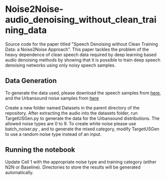 # Noise2Noise-audio_denoising_without_clean_training_data
Source code for the paper titled "Speech Denoising without Clean Training Data: a Noise2Noise Approach". This paper tackles the problem of the heavy dependence of clean speech data required by deep learning based audio denoising methods by showing that it is possible to train deep speech denoising networks using only noisy speech samples.

## Data Generation
To generate the data used, please download the speech samples from [here](https://datashare.ed.ac.uk/handle/10283/2791), and the Urbansound noise samples from [here](https://urbansounddataset.weebly.com/urbansound8k.html)

Create a new folder named Datasets in the parent directory of the repository. After extracting the audio into the datasets folder, run TargetUSGen.py to generate the data for the Urbansound distributions. The allowed noise types are 0 to 9.
To create white noise please use batch_noiser.py , and to generate the mixed category, modify TargetUSGen to use a random noise type instead of an input.

## Running the notebook
Update Cell 1 with the appropriate noise type and training category (either N2N or Baseline). Directories to store the results will be generated automatically. 
